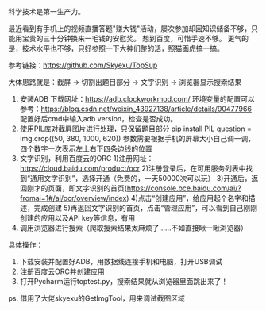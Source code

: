 科学技术是第一生产力。

最近看到有手机上的视频直播答题"赚大钱"活动，屡次参加却因知识储备不够，只能用宝贵的三十分钟换来一毛钱的安慰奖。
想到百度，可惜手速不够。
更气的是，技术水平也不够，只好参照一下大神们整的活，照猫画虎搞一搞。

参考链接：https://github.com/Skyexu/TopSup

大体思路就是：截屏 -> 切割出题目部分 -> 文字识别 -> 浏览器显示搜索结果

1. 安装ADB
    下载网址：https://adb.clockworkmod.com/
    环境变量的配置可以参考：https://blog.csdn.net/weixin_43927138/article/details/90477966
    配置好后cmd中输入adb version，检查是否成功。
2. 使用PIL库对截屏图片进行处理，只保留题目部分
    pip install PIL
    question = img.crop((50, 380, 1000, 620))
    参数需要根据手机的屏幕大小自己调一调，四个数字一次表示左上右下四条边线的位置
3. 文字识别，利用百度云的ORC
    1)注册网址：https://cloud.baidu.com/product/ocr
    2)注册登录后，在可用服务列表中找到“通用文字识别”，选择开通（免费的，一天50000次可以玩）
    3)开通后，返回刚才的页面，即文字识别的首页(https://console.bce.baidu.com/ai/?fromai=1#/ai/ocr/overview/index)
    4)点击“创建应用”，给应用起个名字和描述，完成创建
    5)再返回文字识别的首页，点击“管理应用”，可以看到自己刚刚创建的应用以及API key等信息，有用
4. 调用浏览器进行搜索（爬取搜索结果太麻烦了……不如直接瞅一瞅浏览器）

具体操作：
1. 下载安装并配置好ADB，用数据线连接手机和电脑，打开USB调试
2. 注册百度云ORC并创建应用
3. 打开Pycharm运行toptest.py，搜索结果就从浏览器里面跳出来了！

ps. 借用了大佬skyexu的GetImgTool，用来调试截图区域
